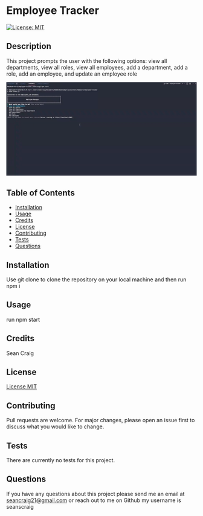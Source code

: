 # Employee Tracker

  [![License: MIT](https://img.shields.io/badge/License-MIT-yellow.svg)](https://opensource.org/licenses/MIT)

  ## Description
  This project prompts the user with the following options: view all departments, view all roles, view all employees, add a department, add a role, add an employee, and update an employee role

  [![A video thumbnail shows the command-line employee management application with a play button overlaying the view.](./assets/screen-shot.png)](https://watch.screencastify.com/v/vSch3ECoY2U0w5nPT1jV)

  ## Table of Contents
  - [Installation](#installation)
  - [Usage](#usage)
  - [Credits](#credits)
  - [License](#license)
  - [Contributing](#contributing)
  - [Tests](#tests)
  - [Questions](#questions)

  ## Installation 
  Use git clone to clone the repository on your local machine and then run npm i

  ## Usage 
  run npm start

  ## Credits 
  Sean Craig

  ## License 
  [License MIT](https://opensource.org/licenses/MIT)

  ## Contributing
  Pull requests are welcome. For major changes, please open an issue first to discuss what you would like to change.

  ## Tests
  There are currently no tests for this project.

  ## Questions
  If you have any questions about this project please send me an email at seancraig21@gmail.com or reach out to me on Github my username is seanscraig

